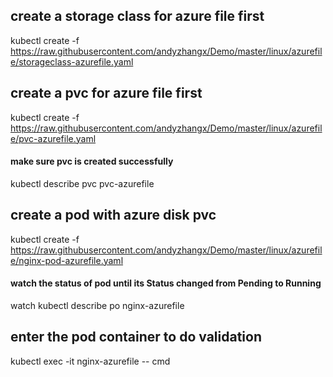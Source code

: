 ## create a storage class for azure file first
kubectl create -f https://raw.githubusercontent.com/andyzhangx/Demo/master/linux/azurefile/storageclass-azurefile.yaml

## create a pvc for azure file first
kubectl create -f https://raw.githubusercontent.com/andyzhangx/Demo/master/linux/azurefile/pvc-azurefile.yaml
#### make sure pvc is created successfully
kubectl describe pvc pvc-azurefile

## create a pod with azure disk pvc
kubectl create -f https://raw.githubusercontent.com/andyzhangx/Demo/master/linux/azurefile/nginx-pod-azurefile.yaml
#### watch the status of pod until its Status changed from Pending to Running
watch kubectl describe po nginx-azurefile

## enter the pod container to do validation
kubectl exec -it nginx-azurefile -- cmd

```
```




